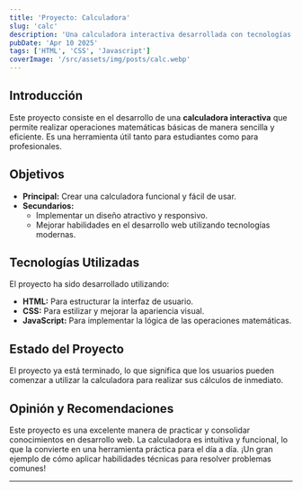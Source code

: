 ```yaml
---
title: 'Proyecto: Calculadora'
slug: 'calc'
description: 'Una calculadora interactiva desarrollada con tecnologías web modernas.'
pubDate: 'Apr 10 2025'
tags: ['HTML', 'CSS', 'Javascript']
coverImage: '/src/assets/img/posts/calc.webp'
---
```


## Introducción

Este proyecto consiste en el desarrollo de una **calculadora interactiva** que permite realizar operaciones matemáticas básicas de manera sencilla y eficiente. Es una herramienta útil tanto para estudiantes como para profesionales.

## Objetivos

- **Principal:** Crear una calculadora funcional y fácil de usar.
- **Secundarios:**
  - Implementar un diseño atractivo y responsivo.
  - Mejorar habilidades en el desarrollo web utilizando tecnologías modernas.

## Tecnologías Utilizadas

El proyecto ha sido desarrollado utilizando:

- **HTML:** Para estructurar la interfaz de usuario.
- **CSS:** Para estilizar y mejorar la apariencia visual.
- **JavaScript:** Para implementar la lógica de las operaciones matemáticas.

## Estado del Proyecto

El proyecto ya está terminado, lo que significa que los usuarios pueden comenzar a utilizar la calculadora para realizar sus cálculos de inmediato.

## Opinión y Recomendaciones

Este proyecto es una excelente manera de practicar y consolidar conocimientos en desarrollo web. La calculadora es intuitiva y funcional, lo que la convierte en una herramienta práctica para el día a día. ¡Un gran ejemplo de cómo aplicar habilidades técnicas para resolver problemas comunes!

---
